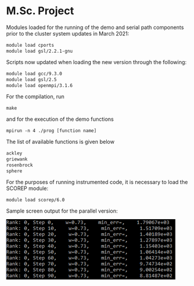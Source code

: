 # M.Sc. Project

Modules loaded for the running of the demo and serial path components prior to the cluster system updates in March 2021:
```
module load cports
module load gsl/2.2.1-gnu
```
Scripts now updated when loading the new version through the following:
```
module load gcc/9.3.0
module load gsl/2.5
module load openmpi/3.1.6
```
For the compilation, run
```
make
```
and for the execution of the demo functions

```
mpirun -n 4 ./prog [function name]
```
The list of available functions is given below

```
ackley
griewank
rosenbrock
sphere
```
For the purposes of running instrumented code, it is necessary to load the SCOREP module:
```
module load scorep/6.0
```
Sample screen output for the parallel version:

![alt text][img]

[img]: https://github.com/seancmry/msc_pro/blob/master/report/plots/screenoutput.PNG


